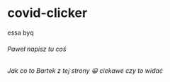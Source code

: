 # covid-clicker
essa byq
###### Paweł napisz tu coś
###### Jak co to Bartek z tej strony 😀 ciekawe czy to widać 
